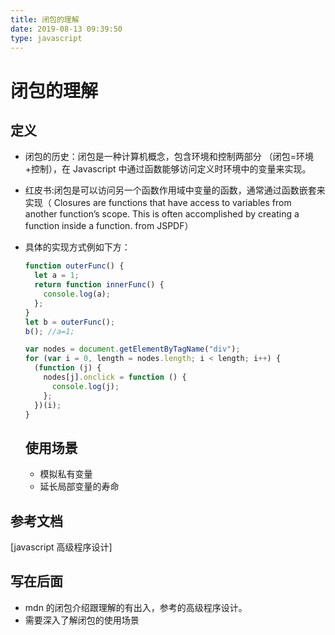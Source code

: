 ```yaml
---
title: 闭包的理解
date: 2019-08-13 09:39:50
type: javascript
---
```


# 闭包的理解

## 定义

- 闭包的历史：闭包是一种计算机概念，包含环境和控制两部分 （闭包=环境+控制），在 Javascript 中通过函数能够访问定义时环境中的变量来实现。
- 红皮书:闭包是可以访问另一个函数作用域中变量的函数，通常通过函数嵌套来实现（ Closures
  are functions that have access to variables from another function’s scope. This is often accomplished
  by creating a function inside a function. from JSPDF）
- 具体的实现方式例如下方：

  ```javascript
  function outerFunc() {
    let a = 1;
    return function innerFunc() {
      console.log(a);
    };
  }
  let b = outerFunc();
  b(); //a=1;
  ```

  ```javascript
  var nodes = document.getElementByTagName("div");
  for (var i = 0, length = nodes.length; i < length; i++) {
    (function (j) {
      nodes[j].onclick = function () {
        console.log(j);
      };
    })(i);
  }
  ```

  ## 使用场景

  - 模拟私有变量
  - 延长局部变量的寿命

## 参考文档

[javascript 高级程序设计]

## 写在后面

- mdn 的闭包介绍跟理解的有出入，参考的高级程序设计。
- 需要深入了解闭包的使用场景

